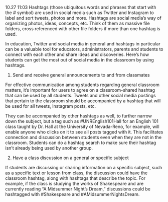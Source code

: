 10.27 11:03
Hashtags (those ubiquitous words and phrases that start with the # symbol) are used in social media such as Twitter and Instagram to label and sort tweets, photos and more. Hashtags are social media’s way of organizing photos, ideas, concepts, etc. Think of them as massive file folders, cross referenced with other file folders if more than one hashtag is used.

In education, Twitter and social media in general and hashtags in particular can be a valuable tool for educators, administrators, parents and students to connect with each other and share ideas and discoveries. Here’s how students can get the most out of social media in the classroom by using hashtags.

1. Send and receive general announcements to and from classmates

For effective communication among students regarding general classroom matters, it’s important for users to agree on a classroom-shared hashtag that can be used by all students. Tweets and other social media postings that pertain to the classroom should be accompanied by a hashtag that will be used for all tweets, Instagram posts, etc.

They can be accompanied by other hashtags as well, to further narrow down the subject, but a tag such as #UNREnglish101Hall for an English 101 class taught by Dr. Hall at the University of Nevada-Reno, for example, will enable anyone who clicks on it to see all posts tagged with it. This facilitates connection and discussion between students even when they are not in the classroom. Students can do a hashtag search to make sure their hashtag isn’t already being used by another group.

2. Have a class discussion on a general or specific subject

If students are discussing or sharing information on a specific subject, such as a specific text or lesson from class, the discussion could have the classroom hashtag, along with hashtags that describe the topic. For example, if the class is studying the works of Shakespeare and are currently reading “A Midsummer Night’s Dream,” discussions could be hashtagged with #Shakespeare and #AMidsummerNightsDream.
